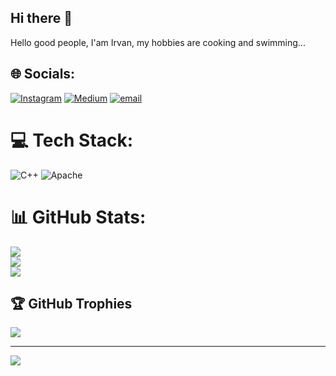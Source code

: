 ## Hi there 👋

Hello good people, I'am Irvan, my hobbies are cooking and swimming...

<!--
**irvanmuda2-ath/irvanmuda2-ath** is a ✨ _special_ ✨ repository because its `README.md` (this file) appears on your GitHub profile.

Here are some ideas to get you started:

- 🔭 I’m currently working on ...
- 🌱 I’m currently learning ...
- 👯 I’m looking to collaborate on ...
- 🤔 I’m looking for help with ...
- 💬 Ask me about ...
- 📫 How to reach me: ...
- 😄 Pronouns: ...
- ⚡ Fun fact: ...
-->

## 🌐 Socials:
[![Instagram](https://img.shields.io/badge/Instagram-%23E4405F.svg?logo=Instagram&logoColor=white)](https://instagram.com/revanzip) [![Medium](https://img.shields.io/badge/Medium-12100E?logo=medium&logoColor=white)](https://medium.com/@irvan) [![email](https://img.shields.io/badge/Email-D14836?logo=gmail&logoColor=white)](mailto:irvanmuda2@gmail.com) 

# 💻 Tech Stack:
![C++](https://img.shields.io/badge/c++-%2300599C.svg?style=for-the-badge&logo=c%2B%2B&logoColor=white) ![Apache](https://img.shields.io/badge/apache-%23D42029.svg?style=for-the-badge&logo=apache&logoColor=white)
# 📊 GitHub Stats:
![](https://github-readme-stats.vercel.app/api?username=irvanmuda2-ath&theme=dark&hide_border=false&include_all_commits=false&count_private=false)<br/>
![](https://nirzak-streak-stats.vercel.app/?user=irvanmuda2-ath&theme=dark&hide_border=false)<br/>
![](https://github-readme-stats.vercel.app/api/top-langs/?username=irvanmuda2-ath&theme=dark&hide_border=false&include_all_commits=false&count_private=false&layout=compact)

## 🏆 GitHub Trophies
![](https://github-profile-trophy.vercel.app/?username=irvanmuda2-ath&theme=radical&no-frame=false&no-bg=false&margin-w=4)

---
[![](https://visitcount.itsvg.in/api?id=irvanmuda2-ath&icon=0&color=0)](https://visitcount.itsvg.in)

<!-- Proudly created with GPRM ( https://gprm.itsvg.in ) -->

